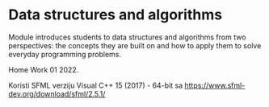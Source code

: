 # Data structures and algorithms

Module introduces students to data structures and algorithms from two perspectives: the concepts they are built on and how to apply them to solve everyday programming problems.

Home Work 01 2022.

Koristi SFML verziju Visual C++ 15 (2017) - 64-bit sa https://www.sfml-dev.org/download/sfml/2.5.1/
